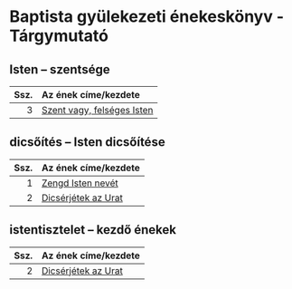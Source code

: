# Baptista gyülekezeti énekeskönyv - Tárgymutató

## Isten – szentsége

| Ssz. | Az ének címe/kezdete |
| ---: | :------------------- |
| 3 | [Szent vagy, felséges Isten](../../collections/baptista_gyulekezeti_enekeskonyv/003.xml) |

## dicsőítés – Isten dicsőítése

| Ssz. | Az ének címe/kezdete |
| ---: | :------------------- |
| 1 | [Zengd Isten nevét](../../collections/baptista_gyulekezeti_enekeskonyv/001.xml) |
| 2 | [Dicsérjétek az Urat](../../collections/baptista_gyulekezeti_enekeskonyv/002.xml) |

## istentisztelet – kezdő énekek

| Ssz. | Az ének címe/kezdete |
| ---: | :------------------- |
| 2 | [Dicsérjétek az Urat](../../collections/baptista_gyulekezeti_enekeskonyv/002.xml) |

